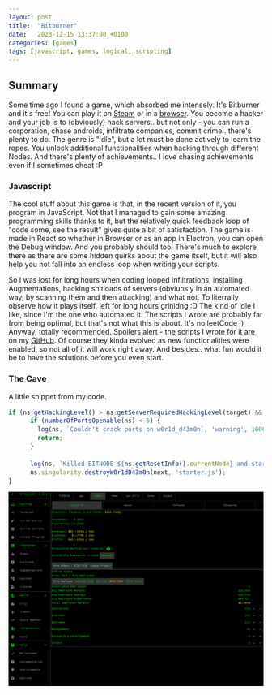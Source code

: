 ```yaml
---
layout: post
title:  "Bitburner"
date:   2023-12-15 13:37:00 +0100
categories: [games]
tags: [javascript, games, logical, scripting]
---
```


## Summary

Some time ago I found a game, which absorbed me intensely. It's Bitburner and it's free! You can play it on [Steam](https://store.steampowered.com/app/1812820/Bitburner/) or in a [browser](https://bitburner-official.github.io/). You become a hacker and your job is to (obviously) hack servers.. but not only - you can run a corporation, chase androids, infiltrate companies, commit crime.. there's plenty to do. The genre is "idle", but a lot must be done actively to learn the ropes. You unlock additional functionalities when hacking through different Nodes. And there's plenty of achievements.. I love chasing achievements even if I sometimes cheat :P

### Javascript

The cool stuff about this game is that, in the recent version of it, you program in JavaScript. Not that I managed to gain some amazing programming skills thanks to it, but the relatively quick feedback loop of "code some, see the result" gives quite a bit of satisfaction. The game is made in React so whether in Browser or as an app in Electron, you can open the Debug window. And you probably should too! There's much to explore there as there are some hidden quirks about the game itself, but it will also help you not fall into an endless loop when writing your scripts.

 So I was lost for long hours when coding looped infiltrations, installing Augmentations, hacking shitloads of servers (obviuosly in an automated way, by scanning them and then attacking) and what not. To literrally observe how it plays itself, left for long hours grinidng :D The kind of idle I like, since I'm the one who automated it. The scripts I wrote are probably far from being optimal, but that's not what this is about. It's no leetCode ;) Anyway, totally recommended. Spoilers alert - the scripts I wrote for it are on my [GitHub](https://github.com/mkorzunowicz/bitburner-scripts). Of course they kinda evolved as new functionalities were enabled, so not all of it will work right away. And besides.. what fun would it be to have the solutions before you even start.

### The Cave

A little snippet from my code.

```javascript
if (ns.getHackingLevel() > ns.getServerRequiredHackingLevel(target) && ns.singularity.getOwnedAugmentations().includes('The Red Pill')) {
      if (numberOfPortsOpenable(ns) < 5) {
        log(ns, `Couldn't crack ports on w0r1d_d43m0n`, 'warning', 1000 * 30);
        return;
      }

      log(ns, `Killed BITNODE ${ns.getResetInfo().currentNode} and starting next on ${next} ${timeSinceBitNodeReset(ns)}`, 'warning', 1000 * 60 * 30, true);
      ns.singularity.destroyW0r1dD43m0n(next, 'starter.js');
}
```

![Bitburner corporation](/assets/images/bitburner-corpo.png)
